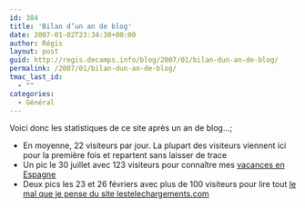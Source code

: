 ```yaml
---
id: 384
title: 'Bilan d’un an de blog'
date: 2007-01-02T23:34:30+00:00
author: Régis
layout: post
guid: http://regis.decamps.info/blog/2007/01/bilan-dun-an-de-blog/
permalink: /2007/01/bilan-dun-an-de-blog/
tmac_last_id:
  - ""
categories:
  - Général
---
```

Voici donc les statistiques de ce site après un an de blog…;

  * En moyenne, 22 visiteurs par jour. La plupart des visiteurs viennent ici pour la première fois et repartent sans laisser de trace
  * Un pic le 30 juillet avec 123 visiteurs pour connaître mes [vacances en Espagne](http://regis.decamps.info/blog/2006/07/souvenirs-du-sierra-de-guara/)
  * Deux pics les 23 et 26 févriers avec plus de 100 visiteurs pour lire tout [le mal que je pense du site lestelechargements.com](http://regis.decamps.info/blog/2006/02/lestelechargementscom-pour-mettre-tout-le-monde-dans-le-meme-mouvement/)
